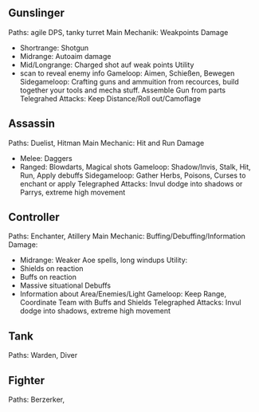 
## Gunslinger
Paths: agile DPS, tanky turret
Main Mechanik: Weakpoints
Damage
- Shortrange: Shotgun
- Midrange: Autoaim damage
- Mid/Longrange: Charged shot auf weak points
Utility
- scan to reveal enemy info
Gameloop: Aimen, Schießen, Bewegen
Sidegameloop: Crafting guns and ammuition from recources, build together your tools and mecha stuff. Assemble Gun from parts
Telegrahed Attacks: Keep Distance/Roll out/Camoflage

## Assassin
Paths: Duelist, Hitman
Main Mechanic: Hit and Run
Damage
- Melee: Daggers
- Ranged: Blowdarts, Magical shots
Gameloop: Shadow/Invis, Stalk, Hit, Run, Apply debuffs
Sidegameloop: Gather Herbs, Poisons, Curses to enchant or apply
Telegraphed Attacks: Invul dodge into shadows or Parrys, extreme high movement

## Controller
Paths: Enchanter, Atillery
Main Mechanic: Buffing/Debuffing/Information
Damage:
- Midrange: Weaker Aoe spells, long windups
Utility:
- Shields on reaction
- Buffs on reaction
- Massive situational Debuffs
- Information about Area/Enemies/Light
Gameloop: Keep Range, Coordinate Team with Buffs and Shields
Telegraphed Attacks: Invul dodge into shadows, extreme high movement

## Tank
Paths: Warden, Diver

## Fighter
Paths: Berzerker, 